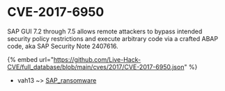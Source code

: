 # CVE-2017-6950

SAP GUI 7.2 through 7.5 allows remote attackers to bypass intended security policy restrictions and execute arbitrary code via a crafted ABAP code, aka SAP Security Note 2407616.

{% embed url="https://github.com/Live-Hack-CVE/full_database/blob/main/cves/2017/CVE-2017-6950.json" %}


* vah13 ~> [SAP_ransomware](https://zeste.alice-snow.ru/2017/database/cve-2017-6950/sap_ransomware-vah13)